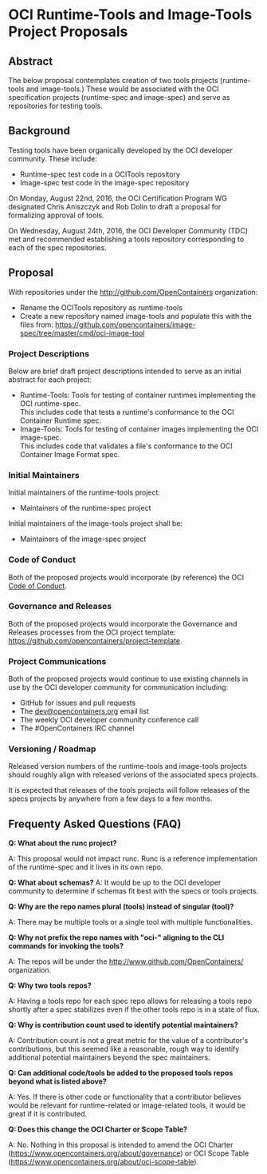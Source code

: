 # OCI Runtime-Tools and Image-Tools Project Proposals

## Abstract
The below proposal contemplates creation of two tools projects (runtime-tools and image-tools.)
These would be associated with the OCI specification projects (runtime-spec and image-spec) and serve as repositories for testing  tools. 

## Background
Testing tools have been organically developed by the OCI developer community.
These include:
* Runtime-spec test code in a OCITools repository
* Image-spec test code in the image-spec repository

On Monday, August 22nd, 2016, the OCI Certification Program WG designated Chris Aniszczyk and Rob Dolin to draft a proposal for formalizing approval of tools.

On Wednesday, August 24th, 2016, the OCI Developer Community (TDC) met and recommended establishing a tools repository corresponding to each of the spec repositories.  

## Proposal
With repositories under the http://github.com/OpenContainers organization:
* Rename the OCITools repository as runtime-tools
* Create a new repository named image-tools and populate this with the files from: https://github.com/opencontainers/image-spec/tree/master/cmd/oci-image-tool

### Project Descriptions
Below are brief draft project descriptions intended to serve as an initial abstract for each project:
* Runtime-Tools: Tools for testing of container runtimes implementing the OCI runtime-spec.  
This includes code that tests a runtime's conformance to the OCI Container Runtime spec.
* Image-Tools: Tools for testing of container images implementing the OCI image-spec.  
This includes code that validates a file's conformance to the OCI Container Image Format spec.  

### Initial Maintainers
Initial maintainers of the runtime-tools project:
* Maintainers of the runtime-spec project

Initial maintainers of the image-tools project shall be:
* Maintainers of the image-spec project

### Code of Conduct
Both of the proposed projects would incorporate (by reference) the OCI [Code of Conduct][code-of-conduct].

### Governance and Releases
Both of the proposed projects would incorporate the Governance and Releases processes from the OCI project template: https://github.com/opencontainers/project-template.

### Project Communications
Both of the proposed projects would continue to use existing channels in use by the OCI developer community for communication including:
* GitHub for issues and pull requests
* The dev@opencontainers.org email list
* The weekly OCI developer community conference call
* The #OpenContainers IRC channel

### Versioning / Roadmap
Released version numbers of the runtime-tools and image-tools projects should roughly align with released verions of the associated specs projects.

It is expected that releases of the tools projects will follow releases of the specs projects by anywhere from a few days to a few months.

## Frequenty Asked Questions (FAQ)

**Q: What about the runc project?**

A: This proposal would not impact runc.
Runc is a reference implementation of the runtime-spec and it lives in its own repo.

**Q: What about schemas?**
A: It would be up to the OCI developer community to determine if schemas fit best with the specs or tools projects.

**Q: Why are the repo names plural (tools) instead of singular (tool)?**

A: There may be multiple tools or a single tool with multiple functionalities.

**Q: Why not prefix the repo names with "oci-" aligning to the CLI commands for invoking the tools?**

A: The repos will be under the http://www.github.com/OpenContainers/ organization.

**Q: Why two tools repos?**

A: Having a tools repo for each spec repo allows for releasing a tools repo shortly after a spec stabilizes even if the other tools repo is in a state of flux.

**Q: Why is contribution count used to identify potential maintainers?**

A: Contribution count is not a great metric for the value of a contributor's contributions, but this seemed like a reasonable, rough way to identify additional potential maintainers beyond the spec maintainers.

**Q: Can additional code/tools be added to the proposed tools repos beyond what is listed above?**

A: Yes.  If there is other code or functionality that a contributor believes would be relevant for runtime-related or image-related tools, it would be great if it is contributed.

**Q: Does this change the OCI Charter or Scope Table?**

A: No.  Nothing in this proposal is intended to amend the OCI Charter (https://www.opencontainers.org/about/governance) or OCI Scope Table (https://www.opencontainers.org/about/oci-scope-table).

[code-of-conduct]: https://github.com/opencontainers/org/blob/master/.github/CODE_OF_CONDUCT.md
